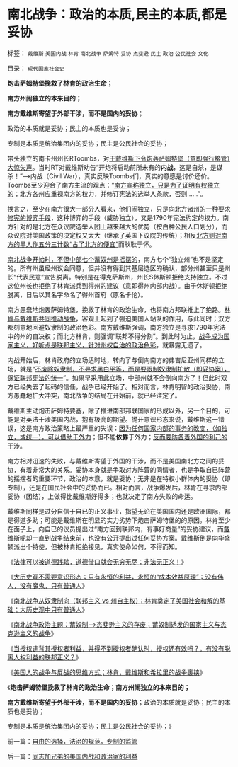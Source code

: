 # 南北战争：政治的本质,民主的本质,都是妥协

标签： `戴维斯` `美国内战` `林肯` `南北战争` `萨姆特` `妥协` `杰斐逊` `民主` `政治` `公民社会` `文化` 

目录： `现代国家社会史`

**炮击萨姆特堡挽救了林肯的政治生命；**

**南方州闹独立的本来目的；**

**南方戴维斯寄望于外部干涉，而不是国内的妥协**；

政治的本质就是妥协；民主的本质也是妥协；

专制是本质是统治集团内的妥协；民主是公民社会的妥协；



带头独立的南卡州州长RToombs，对[于戴维斯下令炮轰萨姆特堡（意即强行接管）大惊失声](../../../2011/5/7/林肯制造了美国联邦最危险的年代.md)。当时RT对戴维斯劝告“开炮将启动前所未有的**内战**，这是自杀，是谋杀！”——>内战（Civil
War），真实反映Toombs们，真实的意愿是讨价还价。Toombs至少迎合了南方主流的观点：“[南方宣称独立，只是为了证明有权独立的](../../../2011/5/6/林肯的“人民”和伟大的罗纳德里根.md)；北方各州应重视南方的权力，并修订宪法的选举人条款，否则……”。

换言之，至少在南方很大一部分人看来，他们闹独立，只是[向北方诸州的一种要求修宪的博弈手段](../../../2009/10/9/什么是民主？民主和成本效益原理的关系.md)，这种博弈的手段（威胁独立），又是1790年宪法约定的权力。南方针对的是北方在众议院选举人团上越来越大的优势（按白种公民人口划分），而众议院对美国政策的决定权又太大（继承了英国下议院的传统）；相反[北方则对南方的黑人作五分三计数“占了北方的便宜”](../../../2011/3/29/美国奴隶制和南北战争.md)而耿耿于怀。

[南北战争开始时，不但中部七个蓄奴州是摇摆的](../../../2011/7/7/林肯没有尽力避免战争，林肯急于发动战争的利弊和原因.md)，南方七个“独立州”也不是坚定的。所有州虽经州议会同意，但并没有得到其基层选区的确认，部分州甚至只是州长“代表民意”宣告脱离。特别是在得克萨斯州，州长S休斯顿拒绝支持独立。不过这位州长也拒绝了林肯派兵到得州的建议（意即得州内部内战）。由于休斯顿拒绝脱离，日后以其名字命名了得州首府（原名卡伦）。

南方愚蠢地炮轰萨姆特堡，挽救了林肯的政治生命，也将南方邦联推上了绝路。[林肯与戴维斯共同推动战争](../../../2011/5/7/林肯制造了美国联邦最危险的年代.md)，客观上起到了强迫美国人站队的作用，与此同时；双方都刻意地回避奴隶制的政治色彩。南方戴维斯强调，南方独立是寻求1790年宪法中的州的自决权；而北方林肯，则强调“联邦不得分割”。到此时为止，[战争成为国家主义，好听点是联邦主义，针对州权自治的政治色彩](../../../2011/7/13/南北战争是民主最大的创伤.md)，就暴露无遗了。

内战开始后，林肯政府的立场适时地，转向了与倒向南方的弗吉尼亚州同样的立场，就是“[不废除奴隶制，不寻求黑白平等，而是要限制奴隶制扩散（即妥协案），保证联邦宪法的统一](../../../2011/7/13/自由是赋予的，还是争取的？南北战争的六种“自由”.md)”。如果早采用此立场，中部州就不会倒向南方了！但此时双方已经失去了起码的信任，战争已经开始了。相对而言，林肯明智的政治妥协，南方愚蠢地扩大冲突，南北战争的结局在开始前，就已经注定了。

戴维斯主动炮击萨姆特要塞，除了推进南部邦联国家的形成以外，另一个目的，可能是对英法干涉美国内战，抱有极高的期望。抛开意识形态来说，戴维斯这一错误，这是南方政治策略上最严重的失误：[因为任何国家内部的事务的改变，（如独立，或统一），可以借助于外力](../../../2010/3/20/政治只是经济学中的一种组织要素.md)；但不能**依靠**于外力；[反而要防备着外国的利己的干涉](../../../2011/5/3/内战将与“小政府进程”背道而驰.md)。

南方相对迅速的失败，与戴维斯寄望于外国的干涉，而不是美国南北方之间的妥协，有着非常大的关系。妥协本身就是争取对方阵营的同情者，也是争取自已阵营的摇摆者的重要环节，政治的本意，就是妥协；无非是在特权小群体内的妥协（即专制），还是在国民社会中的妥协而已。相对而言，战争爆发后，林肯在寻求内部妥协（团结），上做得比戴维斯好得多；也就决定了南方失败的命运。

戴维斯同样是过分自信于自已的正义事业，指望无论在美国国内还是欧洲国际，都是得道多助；可能是戴维斯在明显的实力劣势下炮击萨姆特堡的的原因。林肯至少在面子上，向自已的议员提出过“南方回到联邦内，有事好商量”的妥协建议，而[戴维斯呢却一直到战争结束前，也没有公开提出过任何妥协方案](../../../2011/7/9/南北战争的代价和妥协的对价.md)。戴维斯倒是向华盛顿派出个特使，但被林肯拒绝接见，真实使命如何，不得而知。

《[法律可以被道德践踏，道德借口就会无穷无尽；非法无正义！](../../../2011/7/14/法律可以被道德践踏，道德借口就会无穷无尽.md)》

《[大历史观不需要意识形态；只有永恒的利益，永恒的“成本效益原理”；没有伟人，没有魔鬼，只有普通人](../../../2011/7/14/欣赏塔利班的中国传统文人.md)》

《[南北战争从奴隶制向（联邦主义 vs
州自主权）；林肯奠定了美国社会和解的基础；大历史观中只有普通人](../../../2011/7/14/林肯奠定了美国社会再次和解的基础.md)》

《[南北战争政治主题：蓄奴制——>杰斐逊主义的存废；蓄奴制诱发的国家主义与杰克逊主义的战争](../../../2011/7/15/蓄奴制诱发的国家主义与杰斐逊主义的战争.md)》

《[当授权违背其授权者利益，并得不到授权者确认时，授权还有效吗？，有没有脱离人权利益的联邦正义？](../../../2011/7/15/让法律死亡的正义；南北战争爆发的时间序列；.md)》

《[美国人的战争与反战的思维方式；林肯，戴维斯和希拉里的战争裹挟](../../../2011/7/15/美国人的战争思维与反战，萨姆特堡与珍珠港.md)》

《**炮击萨姆特堡挽救了林肯的政治生命；南方州闹独立的本来目的；**

**南方戴维斯寄望于外部干涉，而不是国内的妥协**；政治的本质就是妥协；民主的本质也是妥协；

专制是本质是统治集团内的妥协；民主是公民社会的妥协；》

前一篇：[自由的选择，法治的规范，专制的监管](../../../2011/7/16/自由的选择，法治的规范，专制的监管.md)

后一篇：[同志加兄弟的美国内战和政治家的利益](../../../2011/7/16/同志加兄弟的美国内战和政治家的利益.md)